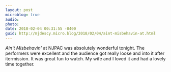 ```yaml
---
layout: post
microblog: true
audio: 
photo: 
date: 2018-02-04 00:31:55 -0400
guid: http://mjdescy.micro.blog/2018/02/04/aint-misbehavin-at.html
---
```

_Ain't Misbehavin'_ at NJPAC was absolutely wonderful tonight. The performers were excellent and the audience got really loose and into it after itermission. It was great fun to watch. My wife and I loved it and had a lovely time together.
